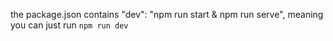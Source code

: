 the package.json contains "dev": "npm run start & npm run serve", meaning you can just run `npm run dev`
